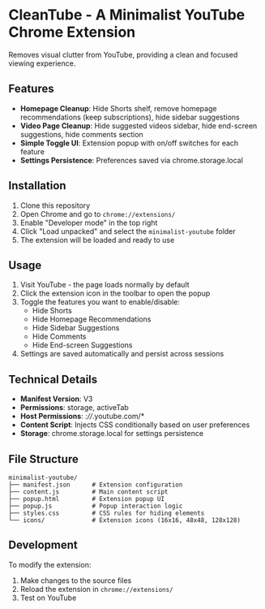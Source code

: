 # CleanTube - A Minimalist YouTube Chrome Extension

Removes visual clutter from YouTube, providing a clean and focused viewing experience.

## Features

- **Homepage Cleanup**: Hide Shorts shelf, remove homepage recommendations (keep subscriptions), hide sidebar suggestions
- **Video Page Cleanup**: Hide suggested videos sidebar, hide end-screen suggestions, hide comments section
- **Simple Toggle UI**: Extension popup with on/off switches for each feature
- **Settings Persistence**: Preferences saved via chrome.storage.local

## Installation

1. Clone this repository
2. Open Chrome and go to `chrome://extensions/`
3. Enable "Developer mode" in the top right
4. Click "Load unpacked" and select the `minimalist-youtube` folder
5. The extension will be loaded and ready to use

## Usage

1. Visit YouTube - the page loads normally by default
2. Click the extension icon in the toolbar to open the popup
3. Toggle the features you want to enable/disable:
   - Hide Shorts
   - Hide Homepage Recommendations
   - Hide Sidebar Suggestions
   - Hide Comments
   - Hide End-screen Suggestions
4. Settings are saved automatically and persist across sessions

## Technical Details

- **Manifest Version**: V3
- **Permissions**: storage, activeTab
- **Host Permissions**: *://*.youtube.com/*
- **Content Script**: Injects CSS conditionally based on user preferences
- **Storage**: chrome.storage.local for settings persistence

## File Structure

```
minimalist-youtube/
├── manifest.json      # Extension configuration
├── content.js         # Main content script
├── popup.html         # Extension popup UI
├── popup.js           # Popup interaction logic
├── styles.css         # CSS rules for hiding elements
└── icons/             # Extension icons (16x16, 48x48, 128x128)
```

## Development

To modify the extension:
1. Make changes to the source files
2. Reload the extension in `chrome://extensions/`
3. Test on YouTube

